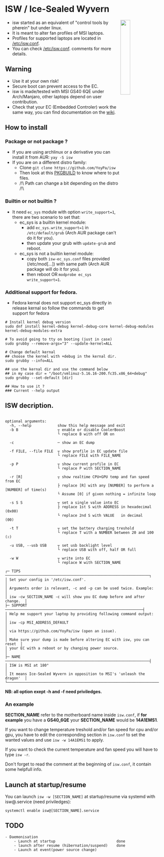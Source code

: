 # ISW / Ice-Sealed Wyvern
<img src="https://github.com/YoyPa/isw/blob/master/image/isw.svg" alt="" width="25%" align="right">

- isw started as an equivalent of "control tools by pherein" but under linux.
- It is meant to alter fan profiles of MSI laptops.
- Profiles for supported laptops are located in <a href="https://github.com/YoyPa/isw/blob/master/etc/isw.conf">/etc/isw.conf</a>.
- You can check <a href="https://github.com/YoyPa/isw/blob/master/etc/isw.conf">/etc/isw.conf</a>. comments for more details.

## Warning
- Use it at your own risk!
- Secure boot can prevent access to the EC.
- isw is made/tested with MSI GS40 6QE under Arch/Manjaro, other laptops depend on user contribution.
- Check that your EC (Embedded Controler) work the same way, you can find documentation on the <a href="https://github.com/YoyPa/isw/wiki/MSI-G-laptop-EC---Rosetta">wiki</a>.

## How to install
### Package or not package ?
- If you are using archlinux or a derivative you can install it from AUR: ```yay -S isw```
- If you are on a different distro family:
  - Clone ```git clone https://github.com/YoyPa/isw```
  - Then look at this <a href="https://aur.archlinux.org/cgit/aur.git/tree/PKGBUILD?h=isw">PKGBUILD</a> to know where to put files.
  - /!\ Path can change a bit depending on the distro /!\

### Builtin or not builtin ?
- It need ```ec_sys``` module with option ```write_support=1```, there are two scenario to set that:
  - ec_sys is a builtin kernel module:
    - add ```ec_sys.write_support=1``` in ```/etc/default/grub``` (Arch AUR package can't do it for you).
    - then update your grub with ```update-grub``` and reboot.
  - ec_sys is not a builtin kernel module:
    - copy both ```isw-ec_sys.conf``` files provided (/etc/mod[...]) with same path (Arch AUR package will do it for you).
    - then reboot OR ```modprobe ec_sys write_support=1```.

### Additional support for fedora.
 - Fedora kernal does not support ec_sys directly in release kernal so follow the commands to get support for fedora
 ```
 # Install kernel debug version
sudo dnf install kernel-debug kernel-debug-core kernel-debug-modules kernel-debug-modules-extra

# To avoid going to tty on booting (just in case)
sudo grubby --remove-args="3" --update-kernel=ALL

# Change default kernal
## choose the kernel with +debug in the kernal dir. 
sudo grubby --info=ALL

## use the kernal dir and use the command below
## in my case dir = "/boot/vmlinuz-5.16.16-200.fc35.x86_64+debug"
sudo grubby --set-default [dir]

## How to use it ?
### Current --help output
```
## ISW decription.
```usage: isw [-h] [-b B] [-c] [-f FILE] [-p P] [-r [R]] [-s S S] [-t T] [-u USB] [-w W]

optional arguments:
  -h, --help            show this help message and exit
  -b B                  ┬ enable or disable CoolerBoost
                        └ replace B with off OR on

  -c                    ─ show an EC dump

  -f FILE, --file FILE  ┬ show profile in EC update file
                        └ replace FILE with FILE_NAME

  -p P                  ┬ show current profile in EC
                        └ replace P with SECTION_NAME

  -r [R]                ┬ show realtime CPU+GPU temp and fan speed from EC
                        ├ replace [R] with any [NUMBER] to perform a [NUMBER] of time(s)
                        └ Assume [0] if given nothing = infinite loop

  -s S S                ┬ set a single value into EC
                        ├ replace 1st S with ADDRESS in hexadecimal (0x00)
                        └ replace 2nd S with VALUE   in decimal     (00)

  -t T                  ┬ set the battery charging treshold
                        └ replace T with a NUMBER between 20 and 100 (٪)

  -u USB, --usb USB     ┬ set usb backlight level
                        └ replace USB with off, half OR full

  -w W                  ┬ write into EC
                        └ replace W with SECTION_NAME

┌─ TIPS ──────────────────────────────────────────────────────────────────┐
│ Set your config in '/etc/isw.conf'.                                     │
│ Arguments order is relevant, -c and -p can be used twice. Example:      │
│ isw -cw SECTION_NAME -c will show you EC dump before and after change.  │
├─ SUPPORT ───────────────────────────────────────────────────────────────┤
│ Help me support your laptop by providing following command output:      │
│ isw -cp MSI_ADDRESS_DEFAULT                                             │
│ via https://github.com/YoyPa/isw (open an issue).                       │
│ Make sure your dump is made before altering EC with isw, you can reset  │
│ your EC with a reboot or by changing power source.                      │
├─ NAME ──────────────────────────────────────────────────────────────────┤
│ ISW is MSI at 180°                                                      │
│ It means Ice-Sealed Wyvern in opposition to MSI's 'unleash the dragon'  │
└─────────────────────────────────────────────────────────────────────────┘
```
<b>NB: all option exept -h and -f need priviledges.</b>

### An example
<b>SECTION_NAME</b> refer to the motherboard name inside ```isw.conf```, if <b>for example</b> you have a <b>GS40_6QE</b> your <b>SECTION_NAME</b> would be <b>14A1EMS1</b>.

If you want to change temperature treshold and/or fan speed for cpu and/or gpu, you have to edit the corresponding section in ```isw.conf``` to set the wanted values and use ```isw -w 14A1EMS1``` to apply.

If you want to check the current temperature and fan speed you will have to type ```isw -r```.

Don't forget to read the comment at the beginning of ```isw.conf```, it contain some helpfull info.

## Launch at startup/resume
You can launch ```isw -w [SECTION_NAME]``` at startup/resume via systemd with isw@.service (need priviledges):
```
systemctl enable isw@[SECTION_NAME].service
```

## TODO
```
- Daemonisation
	- Launch at startup                            done
	- launch after resume (hibernation/suspend)    done
	- Launch at event(power source change)
```
